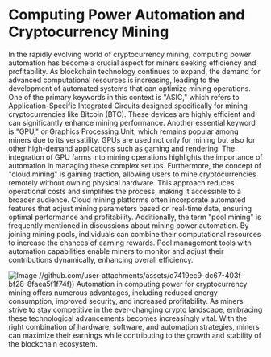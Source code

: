 # Computing Power Automation and Cryptocurrency Mining
In the rapidly evolving world of cryptocurrency mining, computing power automation has become a crucial aspect for miners seeking efficiency and profitability. As blockchain technology continues to expand, the demand for advanced computational resources is increasing, leading to the development of automated systems that can optimize mining operations. One of the primary keywords in this context is "ASIC," which refers to Application-Specific Integrated Circuits designed specifically for mining cryptocurrencies like Bitcoin (BTC). These devices are highly efficient and can significantly enhance mining performance.
Another essential keyword is "GPU," or Graphics Processing Unit, which remains popular among miners due to its versatility. GPUs are used not only for mining but also for other high-demand applications such as gaming and rendering. The integration of GPU farms into mining operations highlights the importance of automation in managing these complex setups.
Furthermore, the concept of "cloud mining" is gaining traction, allowing users to mine cryptocurrencies remotely without owning physical hardware. This approach reduces operational costs and simplifies the process, making it accessible to a broader audience. Cloud mining platforms often incorporate automated features that adjust mining parameters based on real-time data, ensuring optimal performance and profitability.
Additionally, the term "pool mining" is frequently mentioned in discussions about mining power automation. By joining mining pools, individuals can combine their computational resources to increase the chances of earning rewards. Pool management tools with automation capabilities enable miners to monitor and adjust their contributions dynamically, enhancing overall efficiency.

![Image](https://github.com/user-attachments/assets/4a25d116-2220-4385-b08e-f287af8fcbc4)
 //github.com/user-attachments/assets/d7419ec9-dc67-403f-bf28-8faea5f1f74f))
Automation in computing power for cryptocurrency mining offers numerous advantages, including reduced energy consumption, improved security, and increased profitability. As miners strive to stay competitive in the ever-changing crypto landscape, embracing these technological advancements becomes increasingly vital. With the right combination of hardware, software, and automation strategies, miners can maximize their earnings while contributing to the growth and stability of the blockchain ecosystem.
